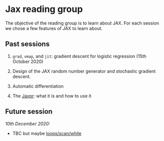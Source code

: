 # Jax reading group

The objective of the reading group is to learn about JAX. For each session we chose a few features of JAX to learn about.


## Past sessions

1. `grad`, `vmap`, and `jit`: gradient descent for logistic regression (15th October 2020)

2. Design of the JAX random number generator and stochastic gradient descent.

3. Automatic differentiation

4. The [Jaxpr](https://jax.readthedocs.io/en/latest/jaxpr.html): what it is and how to use it

## Future session

*10th December 2020:*
- TBC but maybe [loops/scan/while](https://jax.readthedocs.io/en/latest/notebooks/Common_Gotchas_in_JAX.html#Structured-control-flow-primitives)
